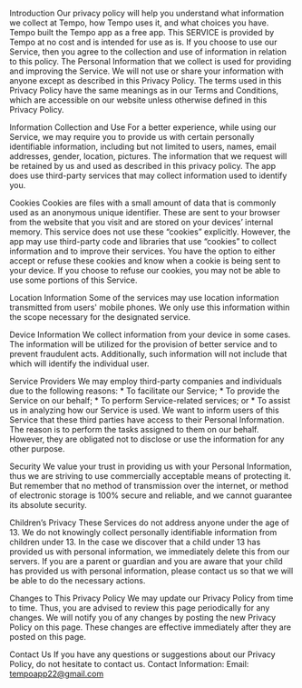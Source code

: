 Introduction
Our privacy policy will help you understand what information we collect at Tempo, how Tempo uses it, and what choices you have. Tempo built the Tempo app as a free app. This SERVICE is provided by Tempo at no cost and is intended for use as is. If you choose to use our Service, then you agree to the collection and use of information in relation to this policy. The Personal Information that we collect is used for providing and improving the Service. We will not use or share your information with anyone except as described in this Privacy Policy. The terms used in this Privacy Policy have the same meanings as in our Terms and Conditions, which are accessible on our website unless otherwise defined in this Privacy Policy.

Information Collection and Use
For a better experience, while using our Service, we may require you to provide us with certain personally identifiable information, including but not limited to users, names, email addresses, gender, location, pictures. The information that we request will be retained by us and used as described in this privacy policy. The app does use third-party services that may collect information used to identify you.

Cookies
Cookies are files with a small amount of data that is commonly used as an anonymous unique identifier. These are sent to your browser from the website that you visit and are stored on your devices’ internal memory. This service does not use these “cookies” explicitly. However, the app may use third-party code and libraries that use “cookies” to collect information and to improve their services. You have the option to either accept or refuse these cookies and know when a cookie is being sent to your device. If you choose to refuse our cookies, you may not be able to use some portions of this Service.

Location Information
Some of the services may use location information transmitted from users' mobile phones. We only use this information within the scope necessary for the designated service.

Device Information
We collect information from your device in some cases. The information will be utilized for the provision of better service and to prevent fraudulent acts. Additionally, such information will not include that which will identify the individual user.

Service Providers
We may employ third-party companies and individuals due to the following reasons: * To facilitate our Service; * To provide the Service on our behalf; * To perform Service-related services; or * To assist us in analyzing how our Service is used. We want to inform users of this Service that these third parties have access to their Personal Information. The reason is to perform the tasks assigned to them on our behalf. However, they are obligated not to disclose or use the information for any other purpose.

Security
We value your trust in providing us with your Personal Information, thus we are striving to use commercially acceptable means of protecting it. But remember that no method of transmission over the internet, or method of electronic storage is 100% secure and reliable, and we cannot guarantee its absolute security.

Children’s Privacy
These Services do not address anyone under the age of 13. We do not knowingly collect personally identifiable information from children under 13. In the case we discover that a child under 13 has provided us with personal information, we immediately delete this from our servers. If you are a parent or guardian and you are aware that your child has provided us with personal information, please contact us so that we will be able to do the necessary actions.

Changes to This Privacy Policy
We may update our Privacy Policy from time to time. Thus, you are advised to review this page periodically for any changes. We will notify you of any changes by posting the new Privacy Policy on this page. These changes are effective immediately after they are posted on this page.

Contact Us
If you have any questions or suggestions about our Privacy Policy, do not hesitate to contact us. Contact Information: Email: tempoapp22@gmail.com
